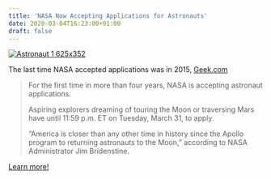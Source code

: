```yaml
---
title: 'NASA Now Accepting Applications for Astronauts'
date: 2020-03-04T16:23:00+01:00
draft: false
---
```


[![Astronaut 1 625x352](https://cdn-blog.adafruit.com/uploads/2020/03/Iastronaut-1-625x352-1.jpg "astronaut-1-625x352.jpg")](https://www.geek.com/news/nasa-now-accepting-applications-for-astronauts-1819713/)

The last time NASA accepted applications was in 2015, [Geek.com](https://www.geek.com/news/nasa-now-accepting-applications-for-astronauts-1819713/)

> For the first time in more than four years, NASA is accepting astronaut applications.
> 
> Aspiring explorers dreaming of touring the Moon or traversing Mars have until 11:59 p.m. ET on Tuesday, March 31, to apply.
> 
> “America is closer than any other time in history since the Apollo program to returning astronauts to the Moon,” according to NASA Administrator Jim Bridenstine.

[Learn more!](https://www.geek.com/news/nasa-now-accepting-applications-for-astronauts-1819713/)